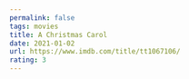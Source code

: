 ```yaml
---
permalink: false
tags: movies
title: A Christmas Carol
date: 2021-01-02
url: https://www.imdb.com/title/tt1067106/
rating: 3
---
```

